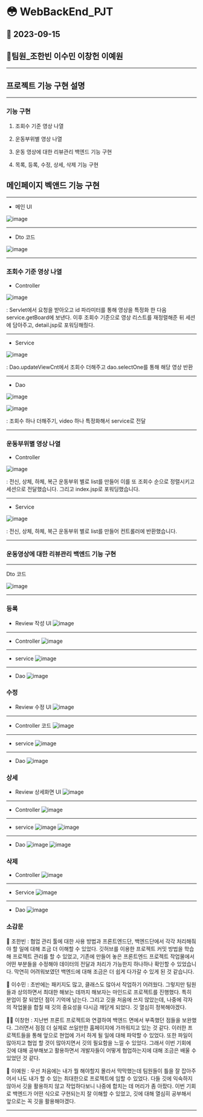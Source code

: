 # 😳 WebBackEnd_PJT
## 🍹 2023-09-15
## 🐥팀원_조한빈 이수민 이창헌 이예원
---
## 프로젝트 기능 구현 설명
---
### 기능 구현
1. 조회수 기준 영상 나열

2. 운동부위별 영상 나열

3. 운동 영상에 대한 리뷰관리 백엔드 기능 구현

4. 목록, 등록, 수정, 상세, 삭제 기능 구현


## 메인페이지 벡앤드 기능 구현
---
- 메인 UI

![image](https://github.com/changbill/WebBackEnd_PJT/assets/128214736/7d0dcfce-7b9c-4ae2-b5f4-7c786686b27a)

---

- Dto 코드

![image](https://github.com/changbill/WebBackEnd_PJT/assets/128214736/368194dd-622b-472a-8312-94743b84284f)

---

### 조회수 기준 영상 나열
- Controller

![image](https://github.com/changbill/WebBackEnd_PJT/assets/128214736/170d4bb6-f608-40d3-b2d7-2de65df702be)

: Servlet에서 요청을 받아오고 id 파라미터를 통해 영상을 특정화 한 다음 service.getBoard에 보낸다. 이후 조회수 기준으로 영상 리스트를 재정렬해준 뒤 세션에 담아주고, detail.jsp로 포워딩해줬다.

---

- Service

![image](https://github.com/changbill/WebBackEnd_PJT/assets/128214736/cde5a16b-5ab9-489c-b046-aa347a6c419f)

: Dao.updateViewCnt에서 조회수 더해주고 dao.selectOne를 통해 해당 영상 반환

---

- Dao

![image](https://github.com/changbill/WebBackEnd_PJT/assets/128214736/d36e1b94-a9b4-4a10-85c8-2ebee01982ee)

![image](https://github.com/changbill/WebBackEnd_PJT/assets/128214736/1d0af09c-fe3e-4414-ac11-d5c38d0883f4)

: 조회수 하나 더해주기, video 하나 특정화해서 service로 전달

---

  
### 운동부위별 영상 나열
- Controller

![image](https://github.com/changbill/WebBackEnd_PJT/assets/128214736/b0ce5c9a-5fc8-450a-bd84-a657c00c7c03)

: 전신, 상체, 하체, 복근 운동부위 별로 list를 만들어 이를 또 조회수 순으로 정렬시키고 세션으로 전달했습니다. 그리고 index.jsp로 포워딩했습니다.

---

- Service

![image](https://github.com/changbill/WebBackEnd_PJT/assets/128214736/f64cce1c-bfd8-405b-9f09-dbff4912942c)
  
: 전신, 상체, 하체, 복근 운동부위 별로 list를 만들어 컨트롤러에 반환했습니다.

---


### 운동영상에 대한 리뷰관리 백엔드 기능 구현 
---
  Dto 코드
  
  ![image](https://github.com/changbill/WebBackEnd_PJT/assets/128214736/8664a259-b06b-427e-9d0a-d2fb048014e4)

  
---

### 등록

  - Review 작성 UI
  ![image](https://github.com/changbill/WebBackEnd_PJT/assets/128214736/e15b47e1-f2c7-4b58-b1a8-8075e685a37a)

  ---
  - Controller
  ![image](https://github.com/changbill/WebBackEnd_PJT/assets/128214736/9a9b8a02-3f90-4e93-8880-4bb559e4b116)

  ---
  - service
  ![image](https://github.com/changbill/WebBackEnd_PJT/assets/128214736/d748e34a-2645-4191-b03b-1951a756bc6d)

  ---
  - Dao
  ![image](https://github.com/changbill/WebBackEnd_PJT/assets/128214736/21f0095b-6204-44f9-94fc-029d18fb2df2)


### 수정

  - Review 수정 UI
  ![image](https://github.com/changbill/WebBackEnd_PJT/assets/128214736/71c3ccd0-692c-4f4b-80a6-43f0c5c10881)

  ---
  - Controller 코드
  ![image](https://github.com/changbill/WebBackEnd_PJT/assets/128214736/729b1fbf-71a4-46b6-9697-ddadaf76489d)

  ---
  - service
  ![image](https://github.com/changbill/WebBackEnd_PJT/assets/128214736/1d10dab1-1728-473a-ac52-c78941adcba4)

  ---
  - Dao
  ![image](https://github.com/changbill/WebBackEnd_PJT/assets/128214736/811cfe03-f1f6-4950-9aaf-52d152433ac3)


### 상세

  - Review 상세화면 UI
  ![image](https://github.com/changbill/WebBackEnd_PJT/assets/128214736/c42709e5-f2ab-40bd-adf6-60edaa6c5d1b)

  ---
  - Controller
  ![image](https://github.com/changbill/WebBackEnd_PJT/assets/128214736/f54f04ad-1661-4ad1-ab09-e00d4fc9f849)

  ---
  - service
  ![image](https://github.com/changbill/WebBackEnd_PJT/assets/128214736/2151211c-cfcd-41cf-8d6a-fa478e93e01d)
  ![image](https://github.com/changbill/WebBackEnd_PJT/assets/128214736/49195d93-f3b7-43bb-910b-cea852079e32)

  ---
  - Dao
  ![image](https://github.com/changbill/WebBackEnd_PJT/assets/128214736/630f23de-6c2c-4a49-9254-17522c7e9920)
  ![image](https://github.com/changbill/WebBackEnd_PJT/assets/128214736/5b7db4b5-b380-4a82-9bd4-82440ea0c570)

### 삭제

  - Controller
  ![image](https://github.com/changbill/WebBackEnd_PJT/assets/128214736/8d487bbc-3a74-4450-81eb-acba46e6cf1f)

  ---
  - Service
  ![image](https://github.com/changbill/WebBackEnd_PJT/assets/128214736/26527566-1c69-453d-9155-3733b5bbdd4c)

  ---
  - Dao
  ![image](https://github.com/changbill/WebBackEnd_PJT/assets/128214736/2369b6a6-320e-46c6-a4a7-ee230da2caa2)

  

### 소감문
🦍 조한빈 : 협업 관리 툴에 대한 사용 방법과 프론트엔드단, 백엔드단에서 각각 처리해줘야 할 일에 대해 조금 더 이해할 수 있었다. 
깃허브를 이용한 프로젝트 커밋 방법을 학습해 프로젝트 관리를 할 수 있었고, 기존에 만들어 놓은 프론트엔드 프로젝트 작업물에서 어떤 부분들을 수정해야
데이터의 전달과 처리가 가능한지 하나하나 확인할 수 있었습니다. 막연히 어려워보였던 백엔드에 대해 조금은 더 쉽게 다가갈 수 있게 된 것 같습니다.


🙈 이수민 : 초반에는 패키지도 많고, 클래스도 많아서 작업하기 어려웠다. 그렇지만 팀원들과 상의하면서 최대한 해보는 데까지 해보자는 마인드로 프로젝트를 진행했다. 
특히 분업이 잘 되었던 점이 기억에 남는다. 그리고 깃을 처음에 쓰지 않았는데, 나중에 각자의 작업물을 합칠 때 깃의 중요성을 다시금 깨닫게 되었다. 깃 열심히 정복해야겠다. 


🦸‍♂️ 이창헌 : 지난번 프론트 프로젝트와 연결하여 백엔드 면에서 부족했던 점들을 보완했다. 그러면서 점점 더 실제로 쓰일만한 홈페이지에 가까워지고 있는 것 같다. 이러한 프로젝트들을 통해 앞으로 현업에 가서 하게 될 일에 대해 파악할 수 있었다. 또한 파일이 많아지고 협업 할 것이 많아지면서 깃의 필요함을 느낄 수 있었다. 그래서 이번 기회에 깃에 대해 공부해보고 활용하면서 개발자들이 어떻게 협업하는지에 대해 조금은 배울 수 있었던 것 같다.


🤥 이예원 : 우선 처음에는 내가 뭘 해야할지 몰라서 막막했는데 팀원들이 틀을 잘 잡아주어서 나도 내가 할 수 있는 최대한으로 프로젝트에 임할 수 있었다. 다들 깃에 익숙하지 않아서 깃을 활용하지 않고 작업하다보니 나중에 합치는 데 머리가 좀 아팠다. 이번 기회로 백엔드가 어떤 식으로 구현되는지 잘 이해할 수 있었고, 깃에 대해 열심히 공부해서 앞으로는 꼭 깃을 활용해야겠다.

---

